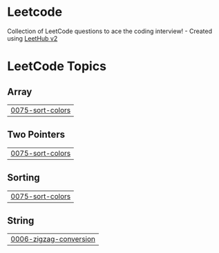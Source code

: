 # Leetcode
Collection of LeetCode questions to ace the coding interview! - Created using [LeetHub v2](https://github.com/arunbhardwaj/LeetHub-2.0)

<!---LeetCode Topics Start-->
# LeetCode Topics
## Array
|  |
| ------- |
| [0075-sort-colors](https://github.com/NIrajan-15/Leetcode/tree/master/0075-sort-colors) |
## Two Pointers
|  |
| ------- |
| [0075-sort-colors](https://github.com/NIrajan-15/Leetcode/tree/master/0075-sort-colors) |
## Sorting
|  |
| ------- |
| [0075-sort-colors](https://github.com/NIrajan-15/Leetcode/tree/master/0075-sort-colors) |
## String
|  |
| ------- |
| [0006-zigzag-conversion](https://github.com/NIrajan-15/Leetcode/tree/master/0006-zigzag-conversion) |
<!---LeetCode Topics End-->